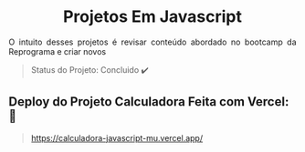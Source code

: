 <h1 align ="center"> Projetos Em Javascript</h1>

<p align="justify"> O intuito desses projetos é revisar conteúdo abordado no bootcamp da Reprograma e criar novos <p>







> Status do Projeto: Concluido :heavy_check_mark:







## Deploy do Projeto Calculadora Feita com Vercel: :dash:



> https://calculadora-javascript-mu.vercel.app/